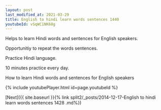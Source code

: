 ```yaml
---
layout: post
last_modified_at: 2021-03-29
title: English to hindi learn words sentences 1440 
youtubeId: vSqWC1NK68g
---
```

 
 
Helps to learn Hindi words and sentences for English speakers.

Opportunitiy to repeat the words sentences. 

Practice Hindi language. 
 
10 minutes practice every day. 
 
How to learn Hindi words and sentences for English speakers 
 
{% include youtubePlayer.html id=page.youtubeId %}
 
 
[Next]({{ site.baseurl }}{% link  split2/_posts/2014-12-17-English to hindi learn words sentences 1428 .md%})
 
